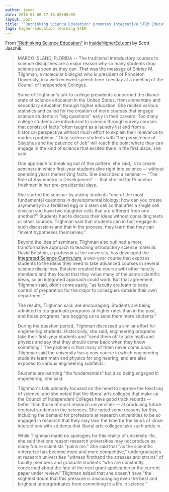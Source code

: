 ```yaml
---
author: jason
date: 2010-01-06 17:18:00+00:00
layout: post
title: '"Rethinking Science Education" promotes Integrative STEM Education'
tags: higher-education learning STEM
---
```


From <a href="http://www.insidehighered.com/news/2010/01/06/scienceed">"Rethinking Science Education"</a> in <a href="http://www.insiderhighered.com">InsideHigherEd.com</a> by Scott Jaschik.

>MARCO ISLAND, FLORIDA -- The traditional introductory courses to science disciplines are a major reason why so many students drop science as soon as they can. That was the message of Shirley M. Tilghman, a molecular biologist who is president of Princeton University, in a well received speech here Tuesday at a meeting of the Council of Independent Colleges.
>
>Some of Tilghman's talk to college presidents concerned the dismal state of science education in the United States, from elementary and secondary education through higher education. She recited various statistics and called for the creation of more courses that engage science students in "big questions" early in their careers. Too many college students are introduced to science through survey courses that consist of facts "often taught as a laundry list and from a historical perspective without much effort to explain their relevance to modern problems." Only science students with "the persistence of Sisyphus and the patience of Job" will reach the point where they can engage in the kind of science that excited them in the first place, she said.
>
>One approach to breaking out of this pattern, she said, is to create seminars in which first-year students dive right into science -- without spending years memorizing facts. She described a seminar -- "The Role of Asymmetry in Development" -- that she led for Princeton freshmen in her pre-presidential days.
>
>She started the seminar by asking students "one of the most fundamental questions in developmental biology: how can you create asymmetry in a fertilized egg or a stem cell so that after a single cell division you have two daughter cells that are different from one another?" Students had to discuss their ideas without consulting texts or other sources. Tilghman said that students can in fact engage in such discussions and that in the process, they learn that they can "invent hypotheses themselves."
>
>Beyond the idea of seminars, Tilghman also outlined a more transformative approach to teaching introductory science material. David Botstein, a professor at the university, has developed the [Integrated Science Curriculum,](http://www.princeton.edu/integratedscience/) a two-year course that exposes students to the ideas they need to take advanced courses in several science disciplines. Botstein created the course with other faculty members and they found that they value many of the same scientific ideas, so an integrated approach could work. But that agreement, Tilghman said, didn't come easily, "as faculty are loath to cede control of preparation for the major to colleagues outside their own department."
>
>The results, Tilghman said, are encouraging. Students are being admitted to top graduate programs at higher rates than in the past, and those programs "are begging us to send them more students."
>
>During the question period, Tilghman discussed a similar effort for engineering students. Historically, she said, engineering programs take their first-year students and "send them off to take math and physics and say that they should come back when they know something." The problem is that many of them never come back. Tilghman said the university has a new course in which engineering students learn math and physics for engineering, and are also exposed to various engineering subfields.
>
>Students are learning "the fundamentals" but also being engaged in engineering, she said.
>
>Tilghman's talk primarily focused on the need to improve the teaching of science, and she noted that the liberal arts colleges that make up the Council of Independent Colleges have good track records -- better than those of most research universities -- at producing future doctoral students in the sciences. She noted some reasons for this, including the demand for professors at research universities to be so engaged in research that they may lack the time for the kinds of close interactions with students that liberal arts colleges take such pride in.
>
>While Tilghman made no apologies for this reality of university life, she said that one reason research universities may not produce as many future scientists "pains me." She said that "as the scientific enterprise has become more and more competitive," undergraduates at research universities "witness firsthand the stresses and strains" of faculty members and graduate students "who are constantly concerned about the fate of the next grant application or the current paper under review." Tilghman added that she doesn't have "the slightest doubt that this pressure is discouraging even the best and brightest undergraduates from committing to a life in science."
